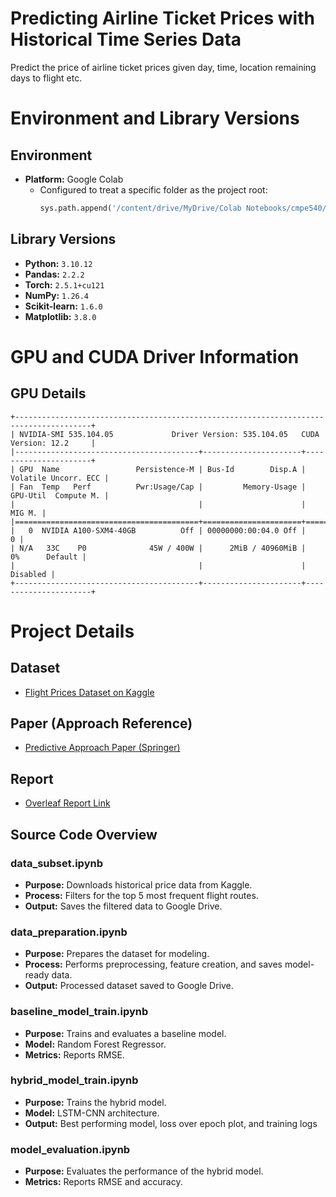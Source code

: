 # Predicting Airline Ticket Prices with Historical Time Series Data
Predict the price of airline ticket prices given day, time, location remaining days to flight etc.

# Environment and Library Versions

## **Environment**
- **Platform:** Google Colab  
  - Configured to treat a specific folder as the project root:  
    ```python
    sys.path.append('/content/drive/MyDrive/Colab Notebooks/cmpe540/final-project')
    ```

## **Library Versions**
- **Python:** `3.10.12`
- **Pandas:** `2.2.2`
- **Torch:** `2.5.1+cu121`
- **NumPy:** `1.26.4`
- **Scikit-learn:** `1.6.0`
- **Matplotlib:** `3.8.0`


# GPU and CUDA Driver Information

## **GPU Details**
```
+---------------------------------------------------------------------------------------+
| NVIDIA-SMI 535.104.05             Driver Version: 535.104.05   CUDA Version: 12.2     |
|-----------------------------------------+----------------------+----------------------+
| GPU  Name                 Persistence-M | Bus-Id        Disp.A | Volatile Uncorr. ECC |
| Fan  Temp   Perf          Pwr:Usage/Cap |         Memory-Usage | GPU-Util  Compute M. |
|                                         |                      |               MIG M. |
|=========================================+======================+======================|
|   0  NVIDIA A100-SXM4-40GB          Off | 00000000:00:04.0 Off |                    0 |
| N/A   33C    P0              45W / 400W |      2MiB / 40960MiB |      0%      Default |
|                                         |                      |             Disabled |
+-----------------------------------------+----------------------+----------------------+

```

# Project Details

## **Dataset**
- [Flight Prices Dataset on Kaggle](https://www.kaggle.com/datasets/dilwong/flightprices/data)

## **Paper (Approach Reference)**
- [Predictive Approach Paper (Springer)](https://link.springer.com/chapter/10.1007/978-3-030-63823-8_86)

## **Report**
- [Overleaf Report Link](https://www.overleaf.com/read/jvsgnjvrrwgg#3084d4)



## **Source Code Overview**

### **data_subset.ipynb**
- **Purpose:** Downloads historical price data from Kaggle.
- **Process:** Filters for the top 5 most frequent flight routes.
- **Output:** Saves the filtered data to Google Drive.

### **data_preparation.ipynb**
- **Purpose:** Prepares the dataset for modeling.
- **Process:** Performs preprocessing, feature creation, and saves model-ready data.
- **Output:** Processed dataset saved to Google Drive.

### **baseline_model_train.ipynb**
- **Purpose:** Trains and evaluates a baseline model.
- **Model:** Random Forest Regressor.
- **Metrics:** Reports RMSE.

### **hybrid_model_train.ipynb**
- **Purpose:** Trains the hybrid model.
- **Model:** LSTM-CNN architecture.
- **Output:** Best performing model, loss over epoch plot, and training logs

### **model_evaluation.ipynb**
- **Purpose:** Evaluates the performance of the hybrid model.
- **Metrics:** Reports RMSE and accuracy.


